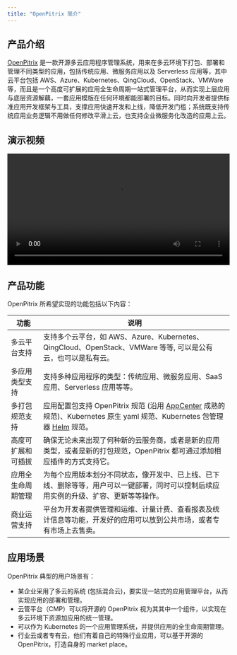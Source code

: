 ```yaml
---
title: "OpenPitrix 简介"
---
```


## 产品介绍

[OpenPitrix](https://openpitrix.io) 是一款开源多云应用程序管理系统，用来在多云环境下打包、部署和管理不同类型的应用，包括传统应用、微服务应用以及 Serverless 应用等，其中云平台包括 AWS、Azure、Kubernetes、QingCloud、OpenStack、VMWare 等，而且是一个高度可扩展的应用全生命周期一站式管理平台，从而实现上层应用与底层资源解藕，一套应用模版在任何环境都能部署的目标。同时向开发者提供标准应用开发框架与工具，支撑应用快速开发和上线，降低开发门槛；系统既支持传统应用业务逻辑不用做任何修改平滑上云，也支持企业微服务化改造的应用上云。

## 演示视频

<video controls="controls" style="width: 100% !important; height: auto !important;">
  <source type="video/mp4" src="https://openpitrix.pek3a.qingstor.com/video/OpenPitrix_min.mp4">
</video>

## 产品功能

OpenPitrix 所希望实现的功能包括以下内容：

|   功能    |       说明      |  
|------------|--------------|
| 多云平台支持 | 支持多个云平台，如 AWS、Azure、Kubernetes、QingCloud、OpenStack、VMWare 等等, 可以是公有云，也可以是私有云。 | 
| 多应用类型支持 | 支持多种应用程序的类型：传统应用、微服务应用、SaaS 应用、Serverless 应用等等。 | 
| 多打包规范支持 | 应用配置包支持 OpenPitrix 规范 (沿用 [AppCenter](https://docs.qingcloud.com/appcenter/docs/specifications/specifications.html) 成熟的规范)、Kubernetes 原生 yaml 规范、Kubernetes 包管理器 [Helm](https://docs.helm.sh/) 规范。 | 
| 高度可扩展和可插拔 | 确保无论未来出现了何种新的云服务商，或者是新的应用类型，或者是新的打包规范，OpenPitrix 都可通过添加相应插件的方式支持它。 | 
| 应用全生命周期管理 | 为每个应用版本划分不同状态，像开发中、已上线、已下线、删除等等，用户可以一键部署，同时可以控制后续应用实例的升级、扩容、更新等等操作。| 
| 商业运营支持 | 平台为开发者提供管理和运维、计量计费、查看报表及统计信息等功能，开发好的应用可以放到公共市场，或者专有市场上去售卖。| 

## 应用场景


OpenPitrix 典型的用户场景有：

* 某企业采用了多云的系统 (包括混合云)，要实现一站式的应用管理平台，从而实现应用的部署和管理。
* 云管平台（CMP）可以将开源的 OpenPitrix 视为其其中一个组件，以实现在多云环境下资源加应用的统一管理。
* 可以作为 Kubernetes 的一个应用管理系统，并提供应用的全生命周期管理。
* 行业云或者专有云，他们有着自己的特殊行业应用，可以基于开源的 OpenPitrix，打造自身的 market place。